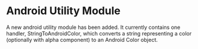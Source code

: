 # Android Utility Module

A new android utility module has been added. It currently
contains one handler, StringToAndroidColor, which converts
a string representing a color (optionally with alpha component)
to an Android Color object.
